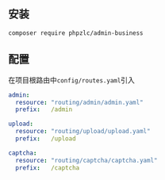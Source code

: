 ## 安装

```shell
composer require phpzlc/admin-business 
```

## 配置

在项目根路由中`config/routes.yaml`引入

```yaml
admin:
  resource: "routing/admin/admin.yaml"
  prefix:   /admin

upload:
  resource: "routing/upload/upload.yaml"
  prefix:   /upload

captcha:
  resource: "routing/captcha/captcha.yaml"
  prefix:   /captcha
```